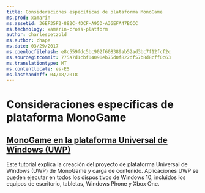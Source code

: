 ```yaml
---
title: Consideraciones específicas de plataforma MonoGame
ms.prod: xamarin
ms.assetid: 36EF35F2-882C-4DCF-A95D-A36EFA47BCCC
ms.technology: xamarin-cross-platform
author: charlespetzold
ms.author: chape
ms.date: 03/29/2017
ms.openlocfilehash: e8c559fdc5bc902f608389ab52ad3bc7f12fcf2c
ms.sourcegitcommit: 775a7d1cbf04090eb75d0f822df57b8d8cff0c63
ms.translationtype: MT
ms.contentlocale: es-ES
ms.lasthandoff: 04/18/2018
---
```

# <a name="monogame-platform-specific-considerations"></a>Consideraciones específicas de plataforma MonoGame

## <a name="monogame-on-universal-windows-platform-uwpgraphics-gamesmonogameplatformsuwpmd"></a>[MonoGame en la plataforma Universal de Windows (UWP)](~/graphics-games/monogame/platforms/uwp.md)

Este tutorial explica la creación del proyecto de plataforma Universal de Windows (UWP) de MonoGame y carga de contenido. Aplicaciones UWP se pueden ejecutar en todos los dispositivos de Windows 10, incluidos los equipos de escritorio, tabletas, Windows Phone y Xbox One.


